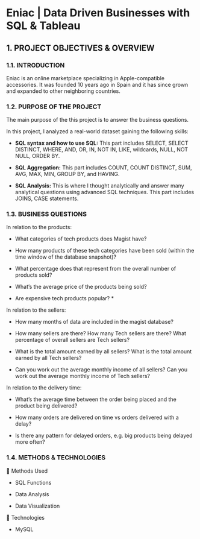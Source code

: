 # Eniac | Data Driven Businesses with SQL & Tableau
## 1. PROJECT OBJECTIVES & OVERVIEW
### 1.1. INTRODUCTION
Eniac is an online marketplace specializing in Apple-compatible accessories. It was founded 10 years ago in Spain and it has since grown and expanded to other neighboring countries.

### 1.2. PURPOSE OF THE PROJECT

The main purpose of the this project is to answer the business questions.

In this project, I analyzed a real-world dataset gaining the following skills:

- **SQL syntax and how to use SQL:** This part includes SELECT, SELECT DISTINCT, WHERE, AND, OR, IN, NOT IN, LIKE, wildcards, NULL, NOT NULL, ORDER BY.

- **SQL Aggregation:**  This part includes COUNT, COUNT DISTINCT, SUM, AVG, MAX, MIN, GROUP BY, and HAVING.

- **SQL Analysis:** This is where I thought analytically and answer many analytical questions using advanced SQL techniques. This part includes JOINS, CASE statements.



### 1.3. BUSINESS QUESTIONS

In relation to the products:

- What categories of tech products does Magist have?

- How many products of these tech categories have been sold (within the time window of the database snapshot)?

- What percentage does that represent from the overall number of products sold?

- What’s the average price of the products being sold?

- Are expensive tech products popular? *

In relation to the sellers:

- How many months of data are included in the magist database?

- How many sellers are there? How many Tech sellers are there? What percentage of overall sellers are Tech sellers?

- What is the total amount earned by all sellers? What is the total amount earned by all Tech sellers?

- Can you work out the average monthly income of all sellers? Can you work out the average monthly income of Tech sellers?

In relation to the delivery time:

- What’s the average time between the order being placed and the product being delivered?

- How many orders are delivered on time vs orders delivered with a delay?

- Is there any pattern for delayed orders, e.g. big products being delayed more often?

### 1.4. METHODS & TECHNOLOGIES
📌 Methods Used

- SQL Functions

- Data Analysis

- Data Visualization

📌 Technologies

- MySQL
